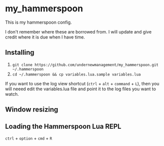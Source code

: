 # my_hammerspoon
This is my hammerspoon config. 

I don't remember where these are borrowed from. I will update and give credit
where it is due when I have time.

## Installing

 1. `git clone https://github.com/undernewmanagement/my_hammerspoon.git ~/.hammerspoon`
 2. `cd ~/.hammerspoon && cp variables.lua.sample variables.lua`

If you want to use the log view shortcut (`ctrl` + `alt` + `command` + `L`), then you will neeed
edit the variables.lua file and point it to the log files you want to watch. 

## Window resizing


## Loading the Hammerspoon Lua REPL

`ctrl` + `option` + `cmd` + `R`

